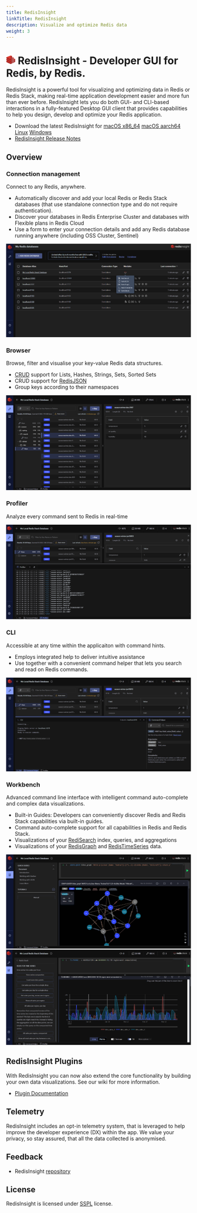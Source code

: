```yaml
---
title: RedisInsight
linkTitle: RedisInsight
description: Visualize and optimize Redis data
weight: 3
---
```


# <img src="images/ico-redisinsight.svg" alt="logo" width="25"/>  RedisInsight - Developer GUI for Redis, by Redis. 

RedisInsight is a powerful tool for visualizing and optimizing data in Redis or Redis Stack, making real-time application development easier and more fun than ever before. RedisInsight lets you do both GUI- and CLI-based interactions in a fully-featured Desktop GUI client that provides capabilities to help you design, develop and optimize your Redis application. 

* Download the latest RedisInsight for [macOS x86_64](https://download.redisinsight.redis.com/latest/RedisInsight-v2-mac-x64.dmg) [macOS aarch64](https://download.redisinsight.redis.com/latest/RedisInsight-v2-mac-arm64.dmg) [Linux](https://download.redisinsight.redis.com/latest/RedisInsight-v2-linux-x86_64.AppImage) [Windows](https://download.redisinsight.redis.com/latest/RedisInsight-v2-win-installer.exe)
* [RedisInsight Release Notes](https://docs.redis.com/staging/release-ri-v2.0/ri/release-notes/)

## Overview

### Connection management

Connect to any Redis, anywhere.
* Automatically discover and add your local Redis or Redis Stack databases (that use standalone connection type and do not require authentication).
* Discover your databases in Redis Enterprise Cluster and databases with Flexible plans in Redis Cloud
* Use a form to enter your connection details and add any Redis database running anywhere (including OSS Cluster, Sentinel)

<img src="images/Databases.png">

### Browser

Browse, filter and visualise your key-value Redis data structures.
* [CRUD](https://en.wikipedia.org/wiki/Create,_read,_update_and_delete) support for Lists, Hashes, Strings, Sets, Sorted Sets 
* CRUD support for [RedisJSON](https://oss.redis.com/redisjson/)
* Group keys according to their namespaces

<img src="images/Browser.png">

### Profiler

Analyze every command sent to Redis in real-time

<img src="images/Profiler.png">

### CLI

Accessible at any time within the applicaiton with command hints.
* Employs integrated help to deliver intuitive assistance
* Use together with a convenient command helper that lets you search and read on Redis commands.

<img src="images/CLI.png">

### Workbench

Advanced command line interface with intelligent command auto-complete and complex data visualizations.
* Built-in Guides: Developers can conveniently discover Redis and Redis Stack capabilities via built-in guides.
* Command auto-complete support for all capabilities in Redis and Redis Stack.
* Visualizations of your [RediSearch](https://oss.redis.com/redisearch/) index, queries, and aggregations
* Visualizations of your [RedisGraph](https://oss.redis.com/redisgraph/) and [RedisTimeSeries](https://oss.redis.com/redistimeseries/) data.

<img src="images/Workbench_Graph.png">

<img src="images/Workbench_TimeSeries.png">


## RedisInsight Plugins

With RedisInsight you can now also extend the core functionality by building your own data visualizations. See our wiki for more information.

* [Plugin Documentation](https://github.com/RedisInsight/RedisInsight/wiki/Plugin-Documentation)

## Telemetry

RedisInsight includes an opt-in telemetry system, that is leveraged to help improve the developer experience (DX) within the app. We value your privacy, so stay assured, that all the data collected is anonymised.

## Feedback

* RedisInsight [repository](https://github.com/RedisInsight/RedisInsight)

## License 

RedisInsight is licensed under [SSPL](/LICENSE) license.
